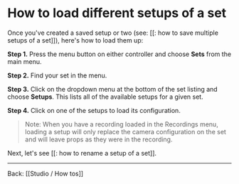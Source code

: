 # How to load different setups of a set

Once you've created a saved setup or two (see: [[: how to save multiple setups of a set]]), here's how to load them up:

**Step 1.** Press the menu button on either controller and choose **Sets** from the main menu.

**Step 2.** Find your set in the menu.

**Step 3.** Click on the dropdown menu at the bottom of the set listing and choose **Setups**. This lists all of the available setups for a given set.

**Step 4.** Click on one of the setups to load its configuration.

> Note: When you have a recording loaded in the Recordings menu, loading a setup will only replace the camera configuration on the set and will leave props as they were in the recording.

Next, let's see [[: how to rename a setup of a set]].

---

Back: [[Studio / How tos]]
